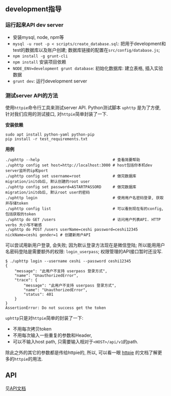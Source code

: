development指导
------------

### 运行起来API dev server

* 安装mysql, node, npm等
* ``mysql -u root -p < scripts/create_database.sql``: 把用于development和test的数据库以及账户创建; 数据库链接的配置在``src/config/database.js``;
* ``npm install -g grunt-cli``
* ``npm install`` 安装项目依赖
* ``NODE_ENV=development grunt database``: 初始化数据库: 建立表格, 插入实验数据
* ``grunt dev``: 运行development server

### 测试server API的方法

使用`httpie`命令行工具来测试server API. Python测试脚本 `uphttp` 是为了方便, 针对我们应用的测试接口, 对`httpie`简单封装了一下. 

**安装依赖**
```
sudo apt install python-yaml python-pip
pip install -r test_requirements.txt
```

**用例**
```
./uphttp --help                                # 查看简要帮助
./uphttp config set host=http://localhost:3000 # host包括你本机dev server监听的ip和port
./uphttp config set username=root              # 做完数据库migration/initdb后, 默认创建的root user
./uphttp config set password=ASTARTPASSORD     # 做完数据库migration/initdb后, 默认root user的密码
./uphttp login                                 # 使用用户名密码登录, 获取并存储token
./uphttp config list                           # 可以看到现在有的config, 包括获取的token
./uphttp do GET /users                         # 访问用户列表API. HTTP verbs 大小写不敏感
./uphttp do POST /users userName=ceshi password=ceshi12345 nickName=ceshi gender=1 # 创建新用户API
```

可以尝试用新用户登录, 会失败; 因为默认登录方法现在是微信登陆; 所以能用用户名密码登陆是需要额外的权限: `login_userpass`; 权限管理的API接口暂时还没写.
```
$ ./uphttp login --username ceshi --password ceshi12345
{
    "message": "此用户不支持 userpass 登录方式",
    "name": "UnauthorizedError",
    "trace": {
        "message": "此用户不支持 userpass 登录方式",
        "name": "UnauthorizedError",
        "status": 401
    }
}
AssertionError: Do not success get the token
```

`uphttp`只是对`httpie`简单的封装了一下:
- 不用每次拷贝token
- 不用每次输入一些重复的参数和Header,
- 可以不输入host path, 只需要输入相对于`<HOST>/api/v1`的path. 

除此之外的其它的参数都是传给httpie的, 所以, 可以看一眼 [httpie](https://github.com/jakubroztocil/httpie) 的文档了解更多的`httpie`的用法.

API
------------

见[API文档](new_api.md)